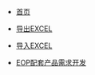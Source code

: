 <!-- docs/_sidebar.md -->

* [首页](README "123456")

* [导出EXCEL](导出EXCEL "The greatest guide in the world")

* [导入EXCEL](导入Excel)
* [EOP配套产品需求开发](EOP配套产品需求开发)
  

